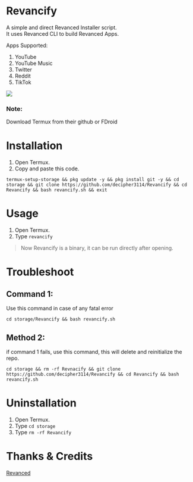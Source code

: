 # Revancify
A simple and direct Revanced Installer script.  
It uses Revanced CLI to build Revanced Apps.

Apps Supported:
1. YouTube
2. YouTube Music
3. Twitter
4. Reddit
5. TikTok

<a href="https://github.com/decipher3114/Revancify/graphs/contributors">
  <img src="https://contrib.rocks/image?repo=decipher3114/Revancify" />
</a>

### Note:  
Download Termux from their github or FDroid

# Installation
1. Open Termux.  
2. Copy and paste this code.  
```
termux-setup-storage && pkg update -y && pkg install git -y && cd storage && git clone https://github.com/decipher3114/Revancify && cd Revancify && bash revancify.sh && exit
```

# Usage
1. Open Termux.  
2. Type `revancify` 
> Now Revancify is a binary, it can be run directly after opening.

# Troubleshoot
## Command 1: 
Use this command in case of any fatal error
```
cd storage/Revancify && bash revancify.sh
```  
## Method 2:  
if command 1 fails, use this command, this will delete and reinitialize the repo.
```
cd storage && rm -rf Revnacify && git clone https://github.com/decipher3114/Revancify && cd Revancify && bash revancify.sh
```
# Uninstallation
1. Open Termux.  
2. Type `cd storage`  
3. Type `rm -rf Revancify`  

# Thanks & Credits
[Revanced](https://github.com/revanced)  
